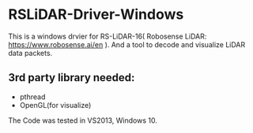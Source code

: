 # RSLiDAR-Driver-Windows
This is a windows drvier for RS-LiDAR-16( Robosense LiDAR: https://www.robosense.ai/en ). And a tool to decode and visualize LiDAR data packets.

## 3rd party  library needed:
- pthread
- OpenGL(for visualize)

The Code was tested  in VS2013, Windows 10.
